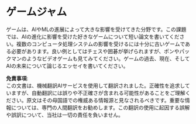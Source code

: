 # ゲームジャム

ゲームは、AIやMLの進展によって大きな影響を受けてきた分野です。この課題では、AIの進化に影響を受けた好きなゲームについて短い論文を書いてください。複数のコンピュータ処理システムの影響を受けるには十分に古いゲームである必要があります。良い例としてはチェスや囲碁が挙げられますが、ポンやパックマンのようなビデオゲームも見てみてください。ゲームの過去、現在、そしてAIの未来について論じるエッセイを書いてください。

**免責事項**:  
この文書は、機械翻訳AIサービスを使用して翻訳されました。正確性を追求していますが、自動翻訳には誤りや不正確さが含まれる可能性があることをご理解ください。原文はその母国語での権威ある情報源と見なされるべきです。重要な情報については、専門の人間翻訳をお勧めします。この翻訳の使用に起因する誤解や誤訳について、当社は一切の責任を負いません。